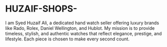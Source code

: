 # HUZAIF-SHOPS-
I am Syed Huzaif Ali, a dedicated hand watch seller offering luxury brands like Rado, Rolex, Daniel Wellington, and Hublot. My mission is to provide timeless, stylish, and authentic watches that reflect elegance, prestige, and lifestyle. Each piece is chosen to make every second count.
